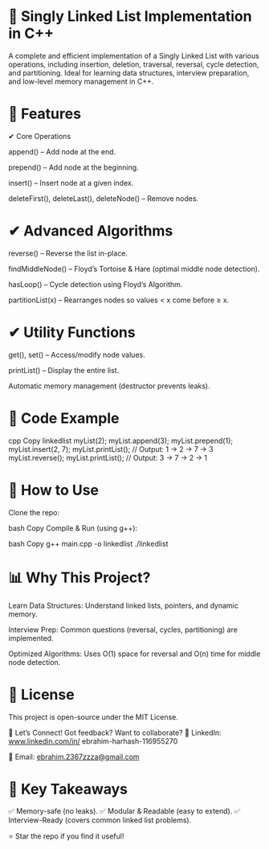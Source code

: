 # 📌 Singly Linked List Implementation in C++
 
A complete and efficient implementation of a Singly Linked List with various operations, including insertion, deletion, traversal, reversal, cycle detection, and partitioning. Ideal for learning data structures, interview preparation, and low-level memory management in C++.

# 🚀 Features
✔ Core Operations

append() – Add node at the end.

prepend() – Add node at the beginning.

insert() – Insert node at a given index.

deleteFirst(), deleteLast(), deleteNode() – Remove nodes.

# ✔ Advanced Algorithms

reverse() – Reverse the list in-place.

findMiddleNode() – Floyd’s Tortoise & Hare (optimal middle node detection).

hasLoop() – Cycle detection using Floyd’s Algorithm.

partitionList(x) – Rearranges nodes so values < x come before ≥ x.

# ✔ Utility Functions

get(), set() – Access/modify node values.

printList() – Display the entire list.

Automatic memory management (destructor prevents leaks).

# 📌 Code Example
cpp
Copy
linkedlist myList(2);
myList.append(3);
myList.prepend(1);
myList.insert(2, 7);
myList.printList(); // Output: 1 → 2 → 7 → 3
myList.reverse();
myList.printList(); // Output: 3 → 7 → 2 → 1 

# 🔧 How to Use
Clone the repo:

bash
Copy
Compile & Run (using g++):

bash
Copy
g++ main.cpp -o linkedlist
./linkedlist
 # 📊 Why This Project?
Learn Data Structures: Understand linked lists, pointers, and dynamic memory.

Interview Prep: Common questions (reversal, cycles, partitioning) are implemented.

Optimized Algorithms: Uses O(1) space for reversal and O(n) time for middle node detection.

# 📜 License
This project is open-source under the MIT License.

💬 Let’s Connect!
Got feedback? Want to collaborate?
🔗 LinkedIn: www.linkedin.com/in/
ebrahim-harhash-116955270

📧 Email: ebrahim.2367zzza@gmail.com

# 🎯 Key Takeaways
✅ Memory-safe (no leaks).
✅ Modular & Readable (easy to extend).
✅ Interview-Ready (covers common linked list problems).

⭐ Star the repo if you find it useful!

